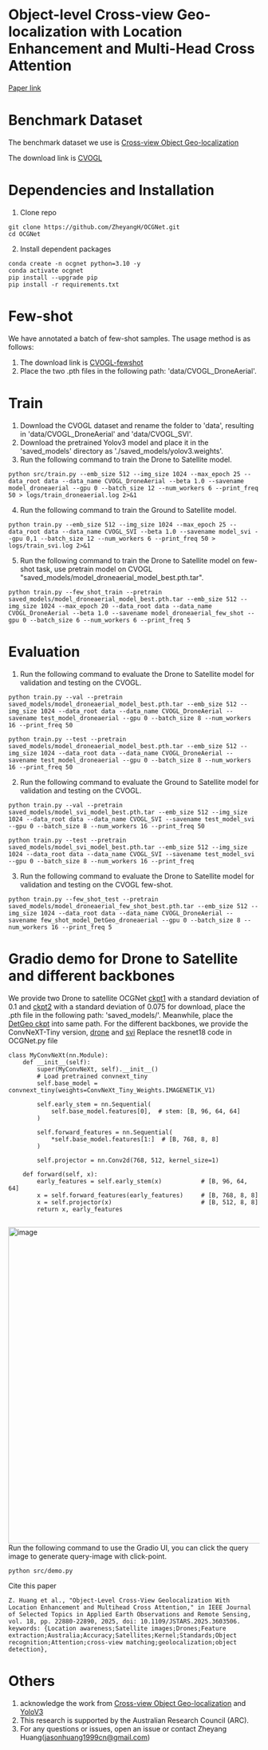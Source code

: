 # Object-level Cross-view Geo-localization with Location Enhancement and Multi-Head Cross Attention
[Paper link](https://doi.org/10.1109/JSTARS.2025.3603506)
# Benchmark Dataset
The benchmark dataset we use is [Cross-view Object Geo-localization](https://github.com/sunyuxi/DetGeo)

The download link is [CVOGL](https://drive.google.com/file/d/1WCwnK_rrU--ZOIQtmaKdR0TXcmtzU4cf/view?usp=sharing) 

# Dependencies and Installation
1. Clone repo
```
git clone https://github.com/ZheyangH/OCGNet.git
cd OCGNet
```
2. Install dependent packages
```
conda create -n ocgnet python=3.10 -y
conda activate ocgnet
pip install --upgrade pip
pip install -r requirements.txt
```
# Few-shot
We have annotated a batch of few-shot samples. The usage method is as follows:
1. The download link is [CVOGL-fewshot](https://drive.google.com/drive/folders/1jJdB9erIQg2aLDwvG-rfIdib-sohKAyr?usp=sharing)
2. Place the two .pth files in the following path: 'data/CVOGL_DroneAerial'.

# Train
1. Download the CVOGL dataset and rename the folder to 'data', resulting in 'data/CVOGL_DroneAerial' and 'data/CVOGL_SVI'.
2. Download the pretrained Yolov3 model and place it in the 'saved_models' directory as './saved_models/yolov3.weights'.
3. Run the following command to train the Drone to Satellite model.
```
python src/train.py --emb_size 512 --img_size 1024 --max_epoch 25 --data_root data --data_name CVOGL_DroneAerial --beta 1.0 --savename model_droneaerial --gpu 0 --batch_size 12 --num_workers 6 --print_freq 50 > logs/train_droneaerial.log 2>&1 
```
4. Run the following command to train the Ground to Satellite model.
```
python train.py --emb_size 512 --img_size 1024 --max_epoch 25 --data_root data --data_name CVOGL_SVI --beta 1.0 --savename model_svi --gpu 0,1 --batch_size 12 --num_workers 6 --print_freq 50 > logs/train_svi.log 2>&1 
```
5. Run the following command to train the Drone to Satellite model on few-shot task, use pretrain model on CVOGL "saved_models/model_droneaerial_model_best.pth.tar".
```
python train.py --few_shot_train --pretrain saved_models/model_droneaerial_model_best.pth.tar --emb_size 512 --img_size 1024 --max_epoch 20 --data_root data --data_name CVOGL_DroneAerial --beta 1.0 --savename model_droneaerial_few_shot --gpu 0 --batch_size 6 --num_workers 6 --print_freq 5
```
# Evaluation
1. Run the following command to evaluate the Drone to Satellite model for validation and testing on the CVOGL.
```
python train.py --val --pretrain saved_models/model_droneaerial_model_best.pth.tar --emb_size 512 --img_size 1024 --data_root data --data_name CVOGL_DroneAerial --savename test_model_droneaerial --gpu 0 --batch_size 8 --num_workers 16 --print_freq 50

python train.py --test --pretrain saved_models/model_droneaerial_model_best.pth.tar --emb_size 512 --img_size 1024 --data_root data --data_name CVOGL_DroneAerial --savename test_model_droneaerial --gpu 0 --batch_size 8 --num_workers 16 --print_freq 50
```
2. Run the following command to evaluate the Ground to Satellite model for validation and testing on the CVOGL.
```
python train.py --val --pretrain saved_models/model_svi_model_best.pth.tar --emb_size 512 --img_size 1024 --data_root data --data_name CVOGL_SVI --savename test_model_svi --gpu 0 --batch_size 8 --num_workers 16 --print_freq 50

python train.py --test --pretrain saved_models/model_svi_model_best.pth.tar --emb_size 512 --img_size 1024 --data_root data --data_name CVOGL_SVI --savename test_model_svi --gpu 0 --batch_size 8 --num_workers 16 --print_freq 
```
3. Run the following command to evaluate the Drone to Satellite model for validation and testing on the CVOGL few-shot.
```
python train.py --few_shot_test --pretrain saved_models/model_droneaerial_few_shot_best.pth.tar --emb_size 512 --img_size 1024 --data_root data --data_name CVOGL_DroneAerial --savename few_shot_model_DetGeo_droneaerial --gpu 0 --batch_size 8 --num_workers 16 --print_freq 5
```

# Gradio demo for Drone to Satellite and different backbones
We provide two Drone to satellite OCGNet [ckpt1](https://drive.google.com/file/d/1djeXyPwfjLlqE3STJVbdIqKx7oad7QPg/view?usp=sharing) with a standard deviation of 0.1 and [ckpt2](https://drive.google.com/file/d/1ZoFyF4uhuBwfzNVHcp4kwMpd2rlEZJNl/view?usp=drive_link) with a standard deviation of 0.075 for download, place the .pth file in the following path: 'saved_models/'. Meanwhile, place the [DetGeo ckpt](https://drive.google.com/file/d/1UbNQ7bfxX4356jyCrzqfv184aWbT2ZyW/view?usp=sharing) into same path.
For the different backbones, we provide the ConvNeXT-Tiny version, [drone]([https://drive.google.com/file/d/1djeXyPwfjLlqE3STJVbdIqKx7oad7QPg/view?usp=sharing](https://drive.google.com/file/d/1duJ-WmuEsyv6PReNe5HNPHUfvg0LLrC3/view?usp=sharing)) and [svi]([https://drive.google.com/file/d/1djeXyPwfjLlqE3STJVbdIqKx7oad7QPg/view?usp=sharing](https://drive.google.com/file/d/1uv_SURFVVeVfyzeO_U2IsaPprWr0P_km/view?usp=sharing))
Replace the resnet18 code in OCGNet.py file
```
class MyConvNeXt(nn.Module):
    def __init__(self):
        super(MyConvNeXt, self).__init__()
        # Load pretrained convnext_tiny
        self.base_model = convnext_tiny(weights=ConvNeXt_Tiny_Weights.IMAGENET1K_V1)
        
        self.early_stem = nn.Sequential(
            self.base_model.features[0],  # stem: [B, 96, 64, 64]
        )
        
        self.forward_features = nn.Sequential(
            *self.base_model.features[1:]  # [B, 768, 8, 8]
        )
        
        self.projector = nn.Conv2d(768, 512, kernel_size=1)

    def forward(self, x):
        early_features = self.early_stem(x)           # [B, 96, 64, 64]
        x = self.forward_features(early_features)     # [B, 768, 8, 8]
        x = self.projector(x)                         # [B, 512, 8, 8]
        return x, early_features
 
```
<img width="1310" height="633" alt="image" src="https://github.com/user-attachments/assets/4765a105-1a71-4afe-9478-4f50d73b3d3e" />
Run the following command to use the Gradio UI, you can click the query image to generate query-image with click-point.

```
python src/demo.py
```

Cite this paper
```
Z. Huang et al., "Object-Level Cross-View Geolocalization With Location Enhancement and Multihead Cross Attention," in IEEE Journal of Selected Topics in Applied Earth Observations and Remote Sensing, vol. 18, pp. 22880-22890, 2025, doi: 10.1109/JSTARS.2025.3603506.
keywords: {Location awareness;Satellite images;Drones;Feature extraction;Australia;Accuracy;Satellites;Kernel;Standards;Object recognition;Attention;cross-view matching;geolocalization;object detection},
```

# Others
1. acknowledge the work from [Cross-view Object Geo-localization](https://github.com/sunyuxi/DetGeo) and [YoloV3](https://github.com/patrick013/Object-Detection---Yolov3)
2. This research is supported by the Australian Research Council (ARC).
3. For any questions or issues, open an issue or contact Zheyang Huang(jasonhuang1999cn@gmail.com)
